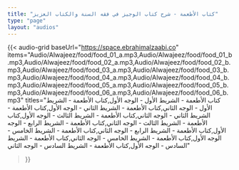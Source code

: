 ```yaml
---
title: "كتاب الأطعمة - شرح كتاب الوجيز في فقه السنة والكتاب العزيز"
type: "page"
layout: "audios"
---
```


{{< audio-grid 
  baseUrl="https://space.ebrahimalzaabi.co"
  items="Audio/Alwajeez/food/food_01_a.mp3,Audio/Alwajeez/food/food_01_b.mp3,Audio/Alwajeez/food/food_02_a.mp3,Audio/Alwajeez/food/food_02_b.mp3,Audio/Alwajeez/food/food_03_a.mp3,Audio/Alwajeez/food/food_03_b.mp3,Audio/Alwajeez/food/food_04_a.mp3,Audio/Alwajeez/food/food_04_b.mp3,Audio/Alwajeez/food/food_05_a.mp3,Audio/Alwajeez/food/food_05_b.mp3,Audio/Alwajeez/food/food_06_a.mp3,Audio/Alwajeez/food/food_06_b.mp3"
  titles="كتاب الأطعمة - الشريط الأول - الوجه الأول,كتاب الأطعمة - الشريط الأول - الوجه الثاني,كتاب الأطعمة - الشريط الثاني - الوجه الأول,كتاب الأطعمة - الشريط الثاني - الوجه الثاني,كتاب الأطعمة - الشريط الثالث - الوجه الأول,كتاب الأطعمة - الشريط الثالث - الوجه الثاني,كتاب الأطعمة - الشريط الرابع - الوجه الأول,كتاب الأطعمة - الشريط الرابع - الوجه الثاني,كتاب الأطعمة - الشريط الخامس - الوجه الأول,كتاب الأطعمة - الشريط الخامس - الوجه الثاني,كتاب الأطعمة - الشريط السادس - الوجه الأول,كتاب الأطعمة - الشريط السادس - الوجه الثاني"
>}} 